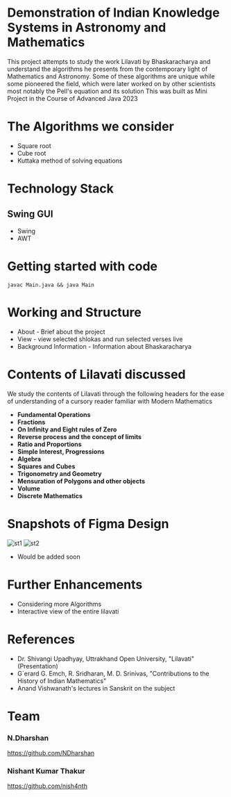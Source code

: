
# Demonstration of Indian Knowledge Systems in Astronomy and Mathematics 

This project attempts to study the work Lilavati by Bhaskaracharya and understand the algorithms he presents from the contemporary light of Mathematics and Astronomy.
Some of these algorithms are unique while some pioneered the field, which were later worked on by other scientists most notably the Pell's equation and its solution
This was built as Mini Project in the Course of Advanced Java 2023

# The Algorithms we consider
* Square root
* Cube root
* Kuttaka method of solving equations

# Technology Stack
## Swing GUI
* Swing
* AWT 

# Getting started with code
`javac Main.java && java Main`

# Working and Structure
* About - Brief about the project
* View - view selected shlokas and run selected verses live
* Background Information - Information about Bhaskaracharya

# Contents of Lilavati discussed
We study the contents of Lilavati through the following headers for the ease of understanding of a cursory reader familiar with Modern Mathematics 
* __Fundamental Operations__
* __Fractions__
* __On Infinity and Eight rules of Zero__
* __Reverse process and the concept of limits__
* __Ratio and Proportions__
* __Simple Interest, Progressions__
* __Algebra__
* __Squares and Cubes__
* __Trigonometry and Geometry__
* __Mensuration of Polygons and other objects__
* __Volume__
* __Discrete Mathematics__

# Snapshots of Figma Design
![st1](https://user-images.githubusercontent.com/98468801/217336935-e05dd8ab-c733-4a0b-b04b-e2335d6caaab.png)
![st2](https://user-images.githubusercontent.com/98468801/217336667-9640636f-5210-4d6e-ad8e-c9c49aecd003.png)
* Would be added soon

# Further Enhancements
* Considering more Algorithms
* Interactive view of the entire lilavati

# References
* Dr. Shivangi Upadhyay, Uttrakhand Open University, "Lilavati" (Presentation) 
* G´erard G. Emch, R. Sridharan, M. D. Srinivas, "Contributions to the History of Indian Mathematics"
* Anand Vishwanath's lectures in Sanskrit on the subject

# Team
### N.Dharshan
https://github.com/NDharshan
### Nishant Kumar Thakur
https://github.com/nish4nth


